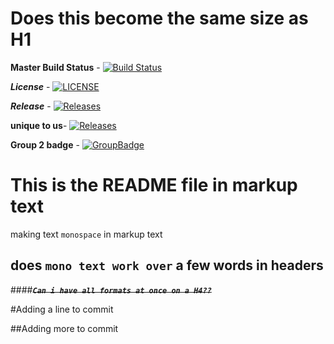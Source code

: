 Does this become the same size as H1 
============
**Master Build Status** - [![Build Status](https://travis-ci.org/8e6/setup.svg?branch=master)](https://travis-ci.org/8e6/setup)

_**License**_ - [![LICENSE](https://img.shields.io/github/license/<8e6>/sem.svg?style=flat-square)](https://github.com/8e6/setup/blob/master/LICENSE)

_**Release**_ - [![Releases](https://img.shields.io/github/release/<github-username>/sem/all.svg?style=flat-square)](https://github.com/8e6/setup/releases)

**unique to us**- [![Releases](https://img.shields.io/badge/setup%20-amazing-%233fc2e2.svg)](https://github.com/<8e6>/sem/releases)

**Group 2 badge** - [![GroupBadge](https://img.shields.io/badge/Group%202-amazing-%2343c7e8.svg)](https://github.com/<8e6>/sem/groupBadge)


# This is the README file in markup text

making text `monospace` in markup text
## does `mono text work over` a few words in headers

####**~~_`Can i have all formats at once on a H4??`_~~**

#Adding a line to commit

##Adding more to commit
